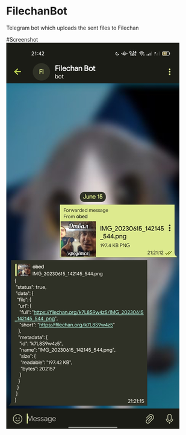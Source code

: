 # FilechanBot
Telegram bot which uploads the sent files to Filechan

#Screenshot
![BotScrn](https://raw.githubusercontent.com/koke228/FilechanBot/main/screenshot.jpg)
